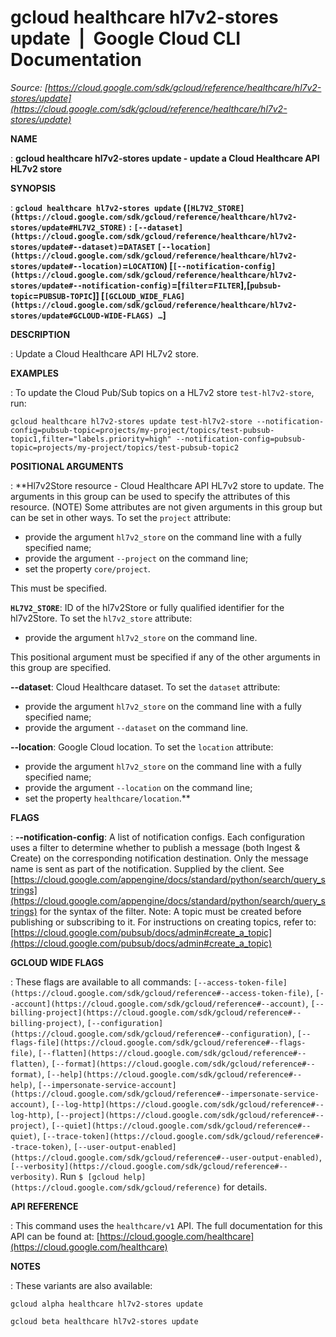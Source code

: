# gcloud healthcare hl7v2-stores update  |  Google Cloud CLI Documentation

*Source: [https://cloud.google.com/sdk/gcloud/reference/healthcare/hl7v2-stores/update](https://cloud.google.com/sdk/gcloud/reference/healthcare/hl7v2-stores/update)*

**NAME**

: **gcloud healthcare hl7v2-stores update - update a Cloud Healthcare API HL7v2 store**

**SYNOPSIS**

: **`gcloud healthcare hl7v2-stores update` (`[HL7V2_STORE](https://cloud.google.com/sdk/gcloud/reference/healthcare/hl7v2-stores/update#HL7V2_STORE)` : `[--dataset](https://cloud.google.com/sdk/gcloud/reference/healthcare/hl7v2-stores/update#--dataset)`=`DATASET` `[--location](https://cloud.google.com/sdk/gcloud/reference/healthcare/hl7v2-stores/update#--location)`=`LOCATION`) [`[--notification-config](https://cloud.google.com/sdk/gcloud/reference/healthcare/hl7v2-stores/update#--notification-config)`=[`filter`=`FILTER`],[`pubsub-topic`=`PUBSUB-TOPIC`]] [`[GCLOUD_WIDE_FLAG](https://cloud.google.com/sdk/gcloud/reference/healthcare/hl7v2-stores/update#GCLOUD-WIDE-FLAGS) …`]**

**DESCRIPTION**

: Update a Cloud Healthcare API HL7v2 store.

**EXAMPLES**

: To update the Cloud Pub/Sub topics on a HL7v2 store
``test-hl7v2-store``, run:

```
gcloud healthcare hl7v2-stores update test-hl7v2-store --notification-config=pubsub-topic=projects/my-project/topics/test-pubsub-topic1,filter="labels.priority=high" --notification-config=pubsub-topic=projects/my-project/topics/test-pubsub-topic2
```

**POSITIONAL ARGUMENTS**

: **Hl7v2Store resource - Cloud Healthcare API HL7v2 store to update. The arguments
in this group can be used to specify the attributes of this resource. (NOTE)
Some attributes are not given arguments in this group but can be set in other
ways.
To set the `project` attribute:

- provide the argument `hl7v2_store` on the command line with a fully
specified name;
- provide the argument `--project` on the command line;
- set the property `core/project`.

This must be specified.

**`HL7V2_STORE`**:
ID of the hl7v2Store or fully qualified identifier for the hl7v2Store.
To set the `hl7v2_store` attribute:

- provide the argument `hl7v2_store` on the command line.

This positional argument must be specified if any of the other arguments in this
group are specified.

**--dataset**:
Cloud Healthcare dataset.
To set the `dataset` attribute:

- provide the argument `hl7v2_store` on the command line with a fully
specified name;
- provide the argument `--dataset` on the command line.

**--location**:
Google Cloud location.
To set the `location` attribute:

- provide the argument `hl7v2_store` on the command line with a fully
specified name;
- provide the argument `--location` on the command line;
- set the property `healthcare/location`.**

**FLAGS**

: **--notification-config**:
A list of notification configs. Each configuration uses a filter to determine
whether to publish a message (both Ingest & Create) on the corresponding
notification destination. Only the message name is sent as part of the
notification. Supplied by the client.
See [https://cloud.google.com/appengine/docs/standard/python/search/query_strings](https://cloud.google.com/appengine/docs/standard/python/search/query_strings)
for the syntax of the filter.
Note: A topic must be created before publishing or subscribing to it. For
instructions on creating topics, refer to: [https://cloud.google.com/pubsub/docs/admin#create_a_topic](https://cloud.google.com/pubsub/docs/admin#create_a_topic)

**GCLOUD WIDE FLAGS**

: These flags are available to all commands: `[--access-token-file](https://cloud.google.com/sdk/gcloud/reference#--access-token-file)`,
`[--account](https://cloud.google.com/sdk/gcloud/reference#--account)`, `[--billing-project](https://cloud.google.com/sdk/gcloud/reference#--billing-project)`,
`[--configuration](https://cloud.google.com/sdk/gcloud/reference#--configuration)`,
`[--flags-file](https://cloud.google.com/sdk/gcloud/reference#--flags-file)`,
`[--flatten](https://cloud.google.com/sdk/gcloud/reference#--flatten)`, `[--format](https://cloud.google.com/sdk/gcloud/reference#--format)`, `[--help](https://cloud.google.com/sdk/gcloud/reference#--help)`, `[--impersonate-service-account](https://cloud.google.com/sdk/gcloud/reference#--impersonate-service-account)`,
`[--log-http](https://cloud.google.com/sdk/gcloud/reference#--log-http)`,
`[--project](https://cloud.google.com/sdk/gcloud/reference#--project)`, `[--quiet](https://cloud.google.com/sdk/gcloud/reference#--quiet)`, `[--trace-token](https://cloud.google.com/sdk/gcloud/reference#--trace-token)`, `[--user-output-enabled](https://cloud.google.com/sdk/gcloud/reference#--user-output-enabled)`,
`[--verbosity](https://cloud.google.com/sdk/gcloud/reference#--verbosity)`.
Run `$ [gcloud help](https://cloud.google.com/sdk/gcloud/reference)` for details.

**API REFERENCE**

: This command uses the `healthcare/v1` API. The full documentation for
this API can be found at: [https://cloud.google.com/healthcare](https://cloud.google.com/healthcare)

**NOTES**

: These variants are also available:

```
gcloud alpha healthcare hl7v2-stores update
```

```
gcloud beta healthcare hl7v2-stores update
```